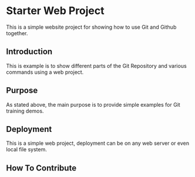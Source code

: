 # Starter Web Project

This is a simple website project for showing how to use
Git and Github together. 

## Introduction

This is example is to show different parts
of the Git Repository and various commands
using a web project.

## Purpose

As stated above, the main purpose is to provide simple
examples for Git training demos.

## Deployment

This is a simple web project, deployment can be on any 
web server or even local file system.

## How To Contribute